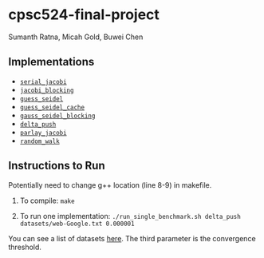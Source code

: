 # cpsc524-final-project

Sumanth Ratna, Micah Gold, Buwei Chen

## Implementations

- [`serial_jacobi`](./serial_jacobi.c)
- [`jacobi_blocking`](./jacobi_blocking.c)
- [`guess_seidel`](./guess_seidel.c)
- [`guess_seidel_cache`](./guess_seidel_cache.c)
- [`gauss_seidel_blocking`](./gauss_seidel_blocking.c)
- [`delta_push`](./delta_push.cpp)
- [`parlay_jacobi`](./parlay_jacobi.cpp)
- [`random_walk`](./random_walk.cpp)

## Instructions to Run

Potentially need to change g++ location (line 8-9) in makefile.

1. To compile: `make`

2. To run one implementation: `./run_single_benchmark.sh delta_push datasets/web-Google.txt 0.000001`

You can see a list of datasets [here](./datasets/). The third parameter is the convergence threshold. 
